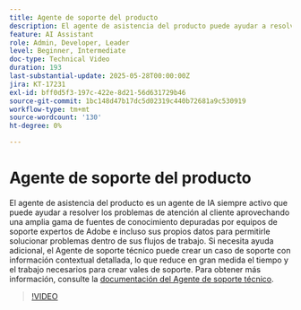 ```yaml
---
title: Agente de soporte del producto
description: El agente de asistencia del producto puede ayudar a resolver problemas aprovechando una amplia gama de fuentes de conocimientos depuradas por equipos de asistencia expertos de Adobe e incluso sus propios datos. Si necesita ayuda adicional, el agente de soporte técnico ahora puede crear un caso de soporte con información contextual detallada.
feature: AI Assistant
role: Admin, Developer, Leader
level: Beginner, Intermediate
doc-type: Technical Video
duration: 193
last-substantial-update: 2025-05-28T00:00:00Z
jira: KT-17231
exl-id: bff0d5f3-197c-422e-8d21-56d631729b46
source-git-commit: 1bc148d47b17dc5d02319c440b72681a9c530919
workflow-type: tm+mt
source-wordcount: '130'
ht-degree: 0%

---
```


# Agente de soporte del producto

El agente de asistencia del producto es un agente de IA siempre activo que puede ayudar a resolver los problemas de atención al cliente aprovechando una amplia gama de fuentes de conocimiento depuradas por equipos de soporte expertos de Adobe e incluso sus propios datos para permitirle solucionar problemas dentro de sus flujos de trabajo. Si necesita ayuda adicional, el Agente de soporte técnico puede crear un caso de soporte con información contextual detallada, lo que reduce en gran medida el tiempo y el trabajo necesarios para crear vales de soporte. Para obtener más información, consulte la [documentación del Agente de soporte técnico](https://experienceleague.adobe.com/en/docs/experience-platform/ai-assistant/new-features/customer-support).

>[!VIDEO](https://video.tv.adobe.com/v/3443183/?learn=on&enablevpops)
